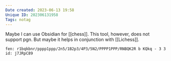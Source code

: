 ```yaml
---
Date created: 2023-06-13 19:58
Unique ID: 202306131958
Tags: notag
---
```


Maybe I can use Obsidian for [[chess]]. This tool, however, does not support pgn. But maybe it helps in conjunction with [[Lichess]].

```chesser
fen: r1bqkbnr/pppp1ppp/2n5/1B2p3/4P3/5N2/PPPP1PPP/RNBQK2R b KQkq - 3 3
id: j7JRpC89
```